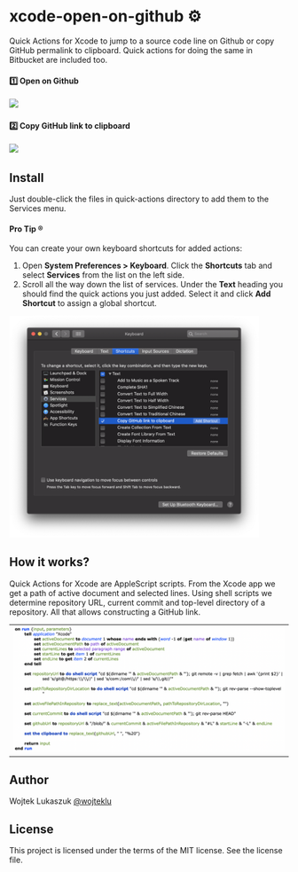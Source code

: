 # xcode-open-on-github ⚙️

Quick Actions for Xcode to jump to a source code line on Github or copy GitHub permalink to clipboard. Quick actions for doing the same in Bitbucket are included too.

#### 1️⃣ Open on Github

<p align="left">
  <img src="images/open_on_github.png" width="450px"/>
</p>

#### 2️⃣ Copy GitHub link to clipboard

<p align="left">
  <img src="images/copy_github_link_to_clipboard.png" width="450px"/>
</p>

## Install

Just double-click the files in quick-actions directory to add them to the Services menu.

#### Pro Tip ®
You can create your own keyboard shortcuts for added actions:
1. Open **System Preferences > Keyboard**. Click the **Shortcuts** tab and select **Services** from the list on the left side.
2. Scroll all the way down the list of services. Under the **Text** heading you should find the quick actions you just added. Select it and click **Add Shortcut** to assign a global shortcut.

<p align="left">
  <img src="images/add_shortcut.png" width="450px"/>
</p>

## How it works?

Quick Actions for Xcode are AppleScript scripts. From the Xcode app we get a path of active document and selected lines. Using shell scripts we determine repository URL, current commit and top-level directory of a repository. All that allows constructing a GitHub link.

<table><tr><td>
  <img src="images/script.png" width="700px"/>
</td></tr></table>

## Author

Wojtek Lukaszuk [@wojteklu](http://twitter.com/wojteklu)

## License

This project is licensed under the terms of the MIT license. See the license file.
